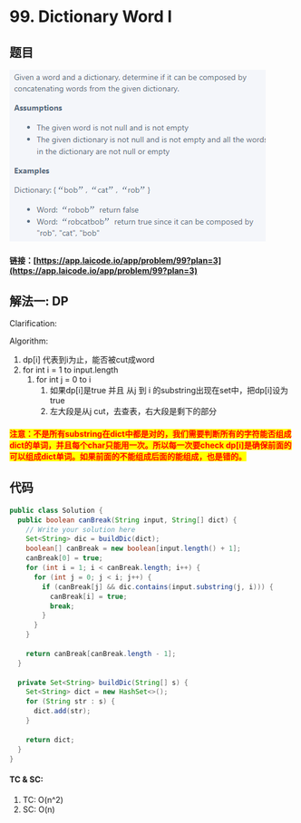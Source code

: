 # 99. Dictionary Word I

## 题目

![](<../../.gitbook/assets/image (132) (1) (1).png>)

#### 链接：[https://app.laicode.io/app/problem/99?plan=3](https://app.laicode.io/app/problem/99?plan=3)

## 解法一: DP

Clarification:&#x20;

Algorithm:&#x20;

1. dp\[i] 代表到i为止，能否被cut成word
2. for int i = 1 to input.length
   1. for int j = 0 to i
      1. 如果dp\[i]是true 并且 从j 到 i 的substring出现在set中，把dp\[i]设为true
      2. 左大段是从j cut，去查表，右大段是剩下的部分

#### <mark style="color:red;">注意：不是所有substring在dict中都是对的，我们需要判断所有的字符能否组成dict的单词，并且每个char只能用一次。所以每一次要check dp\[i]是确保前面的可以组成dict单词。如果前面的不能组成后面的能组成，也是错的。</mark>

## 代码

```java
public class Solution {
  public boolean canBreak(String input, String[] dict) {
    // Write your solution here
    Set<String> dic = buildDic(dict);
    boolean[] canBreak = new boolean[input.length() + 1];
    canBreak[0] = true;
    for (int i = 1; i < canBreak.length; i++) {
      for (int j = 0; j < i; j++) {
        if (canBreak[j] && dic.contains(input.substring(j, i))) {
          canBreak[i] = true;
          break;
        }
      }
    }

    return canBreak[canBreak.length - 1];
  }

  private Set<String> buildDic(String[] s) {
    Set<String> dict = new HashSet<>();
    for (String str : s) {
      dict.add(str);
    }

    return dict;
  }
}

```

#### TC & SC:&#x20;

1. TC: O(n^2)
2. SC: O(n)
